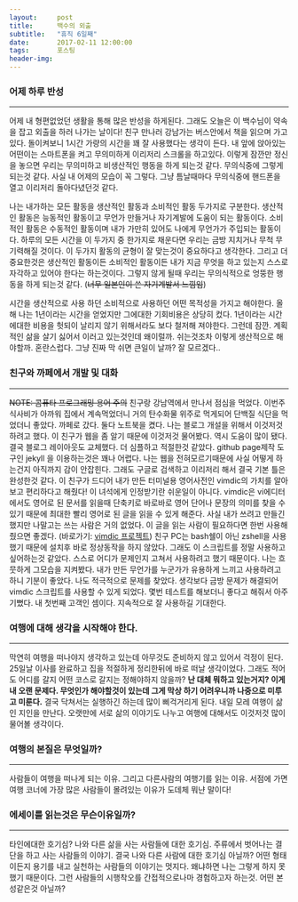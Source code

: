 ```yaml
---
layout:	    post
title: 	    백수의 외출
subtitle:   "휴직 6일째"
date:       2017-02-11 12:00:00
tags:       포스팅
header-img: 
---
```



### 어제 하루 반성 
----

어제 내 형편없었던 생활을 통해 많은 반성을 하게된다. 그래도 오늘은 이 백수님이 약속을 잡고 외출을 하러 나가는 날이다! 친구 만나러 강남가는 버스안에서 책을 읽으며 가고 있다. 돌이켜보니 1시간 가량의 시간을 꽤 잘 사용했다는 생각이 든다. 내 앞에 앉아있는 어떤이는 스마트폰을 켜고 무의미하게 이리저리 스크롤을 하고있다. 이렇게 잠깐만 정신을 놓으면 우리는 무의미하고 비생산적인 행동을 하게 되는것 같다. 무의식중에 그렇게 되는것 같다. 사실 내 어제의 모습이 꼭 그렇다. 그냥 틈날때마다 무의식중에 핸드폰을 열고 이리저리 돌아다녔던것 같다.

나는 내가하는 모든 활동을 생산적인 활동과 소비적인 활동 두가지로 구분한다. 생산적인 활동은 능동적인 활동이고 무언가 만들거나 자기계발에 도움이 되는 활동이다. 소비적인 활동은 수동적인 활동이며 내가 가만히 있어도 나에게 무언가가 주입되는 활동이다. 하루의 모든 시간을 이 두가지 중 한가지로 채운다면 우리는 금방 지치거나 무척 무기력해질 것이다. 이 두가지 활동의 균형이 잘 맞는것이 중요하다고 생각한다. 그리고 더 중요한것은 생산적인 활동이든 소비적인 활동이든 내가 지금 무엇을 하고 있는지 스스로 자각하고 있어야 한다는 하는것이다. 그렇지 않게 될때 우리는 무의식적으로 엉뚱한 행동을 하게 되는것 같다. (~~너무 일본인이 쓴 자기계발서 느낌임~~)


시간을 생산적으로 사용 하던 소비적으로 사용하던 어떤 목적성을 가지고 해야한다. 올해 나는 1년이라는 시간을 얻었지만 그에대한 기회비용은 상당히 컸다. 1년이라는 시간에대한 비용을 헛되이 날리지 않기 위해서라도 보다 철저해 져야한다. 그런데 잠깐. 계획적인 삶을 살기 싫어서 이러고 있는것인데 왜이럴까. 쉬는것조차 이렇게 생산적으로 해야할까. 혼란스럽다. 그냥 진짜 막 쉬면 큰일이 날까? 잘 모르겠다..


### 친구와 까페에서 개발 및 대화
----

~~NOTE: 콤퓨타 프로그래밍 용어 주의~~ 
친구랑 강남역에서 만나서 점심을 먹었다. 이번주 식사비가 아까워 집에서 계속먹었더니 거의 탄수화물 위주로 먹게되어 단백질 식단을 먹었더니 좋았다. 까페로 갔다. 둘다 노트북을 켰다. 나는 블로그 개설을 위해서 이것저것 하려고 했다. 이 친구가 웹을 좀 알기 때문에 이것저것 물어봤다. 역시 도움이 많이 됐다. 결국 블로그 레이아웃도 교체했다. 더 심플하고 적절한것 같았다. github page제작 도구인 jekyll 을 이용하는것은 꽤나 어렵다. 나는 웹을 전혀모르기때문에 사실 어떻게 하는건지 아직까지 감이 안잡힌다. 그래도 구글로 검색하고 이리저리 해서 결국 기본 틀은 완성한것 같다. 이 친구가 드디어 내가 만든 터미널용 영어사전인 vimdic의 가치를 알아보고 편리하다고 해줬다! 이 녀석에게 인정받기란 쉬운일이 아니다. vimdic은 vi에디터에서도 영어로 된 문서를 읽을때 단축키로 바로바로 영어 단어나 문장의 의미를 찾을 수 있기 때문에 최대한 빨리 영어로 된 글을 읽을 수 있게 해준다. 사실 내가 쓰려고 만들긴 했지만 나말고는 쓰는 사람은 거의 없었다. 이 글을 읽는 사람이 필요하다면 한번 사용해줬으면 좋겠다. (바로가기: [vimdic 프로젝트](https://github.com/vimdic/vimdic)) 친구 PC는 bash쉘이 아닌 zshell을 사용했기 때문에 설치후 바로 정상동작을 하지 않았다. 그래도 이 스크립트를 정말 사용하고 싶어하는것 같았다. 스스로 어디가 문제인지 고쳐서 사용하려고 했기 때문이다. 나는 흐뭇하게 그모습을 지켜봤다. 내가 만든 무언가를 누군가가 유용하게 느끼고 사용하려고 하니 기분이 좋았다. 나도 적극적으로 문제를 찾았다. 생각보다 금방 문제가 해결되어 vimdic 스크립트를 사용할 수 있게 되었다. 몇번 테스트를 해보더니 좋다고 해줘서 아주 기뻤다. 내 첫번째 고객인 셈이다. 지속적으로 잘 사용하길 기대한다.

### 여행에 대해 생각을 시작해야 한다.
----

막연히 여행을 떠나야지 생각하고 있는데 아무것도 준비하지 않고 있어서 걱정이 된다. 25일날 이사를 완료하고 집을 적절하게 정리한뒤에 바로 떠날 생각이었다. 그래도 적어도 어디를 갈지 어떤 코스로 갈지는 정해야하지 않을까? **난 대체 뭐하고 있는거지? 이게 내 오랜 문제다. 무엇인가 해야할것이 있는데 그게 막상 하기 어려우니까 나중으로 미루고 미룬다.** 결국 닥쳐서는 실행하긴 하는데 많이 삐걱거리게 된다. 내일 모레 여행이 삶인 지인을 만난다. 오랫만에 서로 삶의 이야기도 나누고 여행에 대해서도 이것저것 많이 물어볼 생각이다. 

### 여행의 본질은 무엇일까?
----

사람들이 여행을 떠나게 되는 이유. 그리고 다른사람의 여행기를 읽는 이유. 서점에 가면 여행 코너에 가장 많은 사람들이 몰려있는 이유가 도데체 뭐냔 말이다!

### 에세이를 읽는것은 무슨이유일까?
----

타인에대한 호기심? 나와 다른 삶을 사는 사람들에 대한 호기심. 주류에서 벗어나는 결단을 하고 사는 사람들의 이야기. 결국 나와 다른 사람에 대한 호기심 아닐까? 어떤 형태이든지 용기를 내고 실천하는 사람들의 이야기는 멋지다. 왜냐하면 나는 그렇게 하지 못했기 때문이다. 그런 사람들의 시행착오를 간접적으로나마 경험하고자 하는것. 어떤 본성같은것 아닐까?
